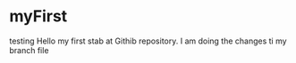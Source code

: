 # myFirst
testing
Hello my first stab at Githib repository. I am doing the changes ti my branch file
